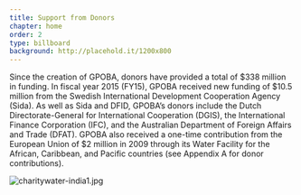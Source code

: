 ```yaml
---
title: Support from Donors
chapter: home
order: 2
type: billboard
background: http://placehold.it/1200x800
---
```


Since the creation of GPOBA, donors have provided a total of $338 million in funding. In fiscal year 2015 (FY15), GPOBA received new funding of $10.5 million from the Swedish International Development Cooperation Agency (Sida). As well as Sida and DFID, GPOBA’s donors include the Dutch Directorate-General for International Cooperation (DGIS), the International Finance Corporation (IFC), and the Australian Department of Foreign Affairs and Trade (DFAT). GPOBA also received a one-time contribution from the European Union of $2 million in 2009 through its Water Facility for the African, Caribbean, and Pacific countries (see Appendix A for donor contributions).

<!-- Link to Donors’ websites? via clickable icons? -->

<!-- Link to: Pop-up tables? - Financial statements appendix of donor contributions -->

![charitywater-india1.jpg](/content/home/media/charitywater-india1.jpg)